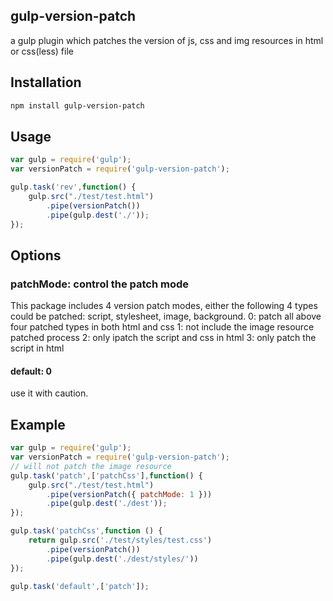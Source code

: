 ## gulp-version-patch

a gulp plugin which patches the version of js, css and img resources in html or css(less) file

## Installation

```bash
npm install gulp-version-patch
```

## Usage

```js
var gulp = require('gulp');
var versionPatch = require('gulp-version-patch');

gulp.task('rev',function() {
    gulp.src("./test/test.html")
        .pipe(versionPatch())
        .pipe(gulp.dest('./'));
});
```

## Options

### patchMode: control the patch mode
This package includes 4 version patch modes, either the following 4 types could be patched: script, stylesheet, image, background. 
0: patch all above four patched types in both html and css
1: not include the image resource patched process
2: only ipatch the script and css in html 
3: only patch the script in html 

#### default: 0
use it with caution.


## Example

```js
var gulp = require('gulp');
var versionPatch = require('gulp-version-patch');
// will not patch the image resource
gulp.task('patch',['patchCss'],function() {
    gulp.src("./test/test.html")
        .pipe(versionPatch({ patchMode: 1 }))
        .pipe(gulp.dest('./dest'));
});

gulp.task('patchCss',function () {
    return gulp.src('./test/styles/test.css')
        .pipe(versionPatch())
        .pipe(gulp.dest('./dest/styles/'))
});

gulp.task('default',['patch']);
```


